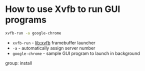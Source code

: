 # How to use Xvfb to run GUI programs

```bash
xvfb-run -a google-chrome
```

- `xvfb-run` - [lib:xvfb](/xvfb/how-to-install-xvfb-on-ubuntu-ubuntuversion) framebuffer launcher
- `-a` - automatically assign server number
- `google-chrome` - sample GUI program to launch in background

group: install


